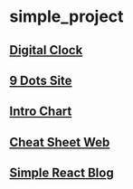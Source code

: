 # simple_project

## [Digital Clock](https://hyungjinhan.github.io/simple_project/clock_effect/index.html)

## [9 Dots Site](https://hyungjinhan.github.io/simple_project/dots_menu/index.html)

## [Intro Chart](https://hyungjinhan.github.io/simple_project/intro_chart/intro.html)

## [Cheat Sheet Web](https://hyungjinhan.github.io/simple_project/cheat_sheet/index.html)

## [Simple React Blog](https://hyungjinhan.github.io/simple_project/react_web/blog/public/index.html)

